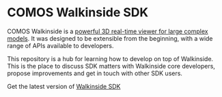 # COMOS Walkinside SDK

COMOS Walkinside is a [powerful 3D real-time viewer for large complex models](http://walkinside.com).
It was designed to be extensible from the beginning, with a wide range of APIs available to developers. 

This repository is a hub for learning how to develop on top of Walkinside.
This is the place to discuss SDK matters with Walkinside core developers,
propose improvements and get in touch with other SDK users.

Get the latest version of [Walkinside SDK ](https://github.com/walkinside/sdk/releases/download/10.3.5/COMOS_Walkinside_SDK._10.3.5.zip)
